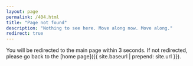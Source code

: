 ```yaml
---
layout: page
permalink: /404.html
title: "Page not found"
description: "Nothing to see here. Move along now. Move along."
redirect: true
---
```


You will be redirected to the main page within 3 seconds. If not redirected, please go back to the [home page]({{ site.baseurl | prepend: site.url }}).
